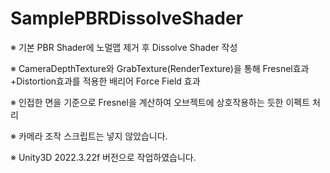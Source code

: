 # SamplePBRDissolveShader

※ 기본 PBR Shader에 노멀맵 제거 후 Dissolve Shader 작성

※ CameraDepthTexture와 GrabTexture(RenderTexture)을 통해
   Fresnel효과+Distortion효과를 적용한 배리어 Force Field 효과
   
※ 인접한 면을 기준으로 Fresnel을 계산하여 오브젝트에 상호작용하는 듯한 이펙트 처리

※ 카메라 조작 스크립트는 넣지 않았습니다.

※ Unity3D 2022.3.22f 버전으로 작업하였습니다.

